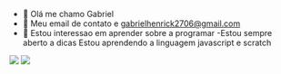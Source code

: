 - 👋 Olá me chamo Gabriel
- 👀 Meu email de contato e gabrielhenrick2706@gmail.com
- 🌱 Estou interessao em aprender sobre a programar
-Estou sempre aberto a dicas 
Estou aprendendo a linguagem javascript e scratch

![](https://img.shields.io/badge/Scratch-4D97FF?style=for-the-badge&logo=Scratch&logoColor=white)
![](https://img.shields.io/badge/JavaScript-323330?style=for-the-badge&logo=javascript&logoColor=F7DF1E)

